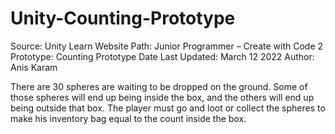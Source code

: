 # Unity-Counting-Prototype
 
Source: Unity Learn Website
Path: Junior Programmer – Create with Code 2
Prototype: Counting Prototype
Date Last Updated: March 12 2022
Author: Anis Karam

There are 30 spheres are waiting to be dropped on the ground. Some of those spheres will end up being inside the box, and the others will end up being outside that box.
The player must go and loot or collect the spheres to make his inventory bag equal to the count inside the box.


